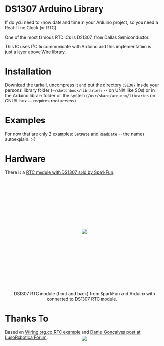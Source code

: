 DS1307 Arduino Library
======================

If do you need to know date and time in your Arduino project, so you need a Real-Time Clock (or RTC).

One of the most famous RTC ICs is DS1307, from Dallas Semiconductor.

This IC uses I²C to communicate with Arduino and this implementation is just a layer above Wire library.


Installation
============

Download the tarball, uncompress it and put the directory `DS1307` inside your personal library folder (`~/sketchbook/libraries/` -- on UNIX like SOs) or in the Arduino library folder on the system (`/usr/share/arduino/libraries` on GNU/Linux -- requires root access).


Examples
========

For now that are only 2 examples: `SetDate` and `ReadDate` -- the names autoexplain. :-)


Hardware
========

There is a [RTC module with DS1307 sold by SparkFun](http://www.sparkfun.com/products/99).

<div style="height: 350px; line-height: 350px; text-align: center">
    <img src="DS1307-front-back.jpg" style="vertical-alignt: middle; max-height: 100%" />
    <br />
    <img src="DS1307-Arduino.jpg" style="vertical-alignt: middle; max-height: 100%" />
</div>
<br />
<div style="text-align: center">
    DS1307 RTC module (front and back) from SparkFun and Arduino with connected to DS1307 RTC module.
</div>



Thanks To
=========

Based on [Wiring.org.co RTC example](http://wiring.org.co/learning/libraries/realtimeclock.html) and [Daniel Gonçalves post at LusoRobótica Forum](http://lusorobotica.com/index.php/topic,681.0.html).
